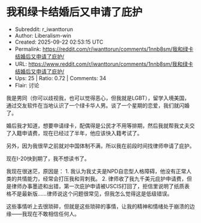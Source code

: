 # 我和绿卡结婚后又申请了庇护

- Subreddit: r_iwanttorun
- Author: Liberalism-win
- Created: 2025-09-22 02:53:15 UTC
- Permalink: https://reddit.com/r/iwanttorun/comments/1nnb8sm/我和绿卡结婚后又申请了庇护/
- URL: https://www.reddit.com/r/iwanttorun/comments/1nnb8sm/我和绿卡结婚后又申请了庇护/
- Ups: 25 | Ratio: 0.72 | Comments: 34
- Flair: 讨论


我是男同（你可以歧视我，也可以觉得恶心，但我就是LGBT），留学入境美国，通过交友软件在当地认识了一个绿卡华人男。谈了一个星期的恋爱，我们就闪婚了。

婚后我才知道，想要申请绿卡，配偶得是公民才不用等排期，然后我就帮我丈夫交了入籍申请费，现在已经过了半年，他应该快入籍考试了。

另外，因为我很早之前就对中国体制不满，所以我在前段时间找律师申请了庇护。

现在I-20快到期了，我不想读书了。

我现在很迷茫，原因是： 1.
我认为我丈夫是NPD自恋型人格障碍，他没有正常人类的共情能力，经常会打压我和背刺我。
2.
律师收了我九千美元庇护申请费，但是律师办事墨迹和出错，第一次庇护申请被USCIS打回了，拒信里说明了纸质表格不是最新版……律师说这个问题很常见，但我怎么觉得这是低级错误。

这些事情听上去很琐碎，但就是这些琐碎的事情，让我的精神和情绪处于崩溃的边缘——我现在不敢相信任何人。

